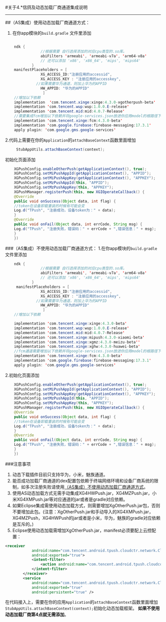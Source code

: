 #关于4.*信鸽及动态加载厂商通道集成说明
<hr>



##（AS集成）使用动态加载厂商通道方式：

1. 在你app模块的```build.gradle``` 文件里添加

```java

    ndk {
                //根据需要 自行选择添加的对应cpu类型的.so库。
                abiFilters 'armeabi', 'armeabi-v7a', 'arm64-v8a'
                // 还可以添加 'x86', 'x86_64', 'mips', 'mips64'
            }
    manifestPlaceholders = [
                XG_ACCESS_ID:"注册应用的accessid",
                XG_ACCESS_KEY : "注册应用的accesskey",
              //如果需要华为通道，则加上华为的APPID 
                HW_APPID: "华为的APPID"
                 ]
    //增加以下依赖
    implementation  'com.tencent.xinge:xinge:4.3.0-xgotherpush-beta'
    implementation 'com.tencent.wup:wup:1.0.0.E-release'
    implementation 'com.tencent.mid:mid:4.0.7-Release'
    //需要集成fcm增加以下依赖并将google-services.json放进你应用model的根路径下:
    implementation 'com.tencent.xinge:fcm:4.3.0-beta'
    implementation 'com.google.firebase:firebase-messaging:17.3.1'
    apply plugin: 'com.google.gms.google-services'


 ```
 2.代码上需要在你的```Application```的```attachBaseContext```函数里面增加
```java
     StubAppUtils.attachBaseContext(context);
 ```


初始化页面添加 
```java
    XGPushConfig.enableOtherPush(getApplicationContext(), true);
    XGPushConfig.setMiPushAppId(getApplicationContext(), "APPID");
    XGPushConfig.setMiPushAppKey(getApplicationContext(), "APPKEY");
    XGPushConfig.setMzPushAppId(this, "APPID");
    XGPushConfig.setMzPushAppKey(this, "APPKEY");
    XGPushManager.registerPush(this, new XGIOperateCallback() {
    @Override
    public void onSuccess(Object data, int flag) {
    //token在设备卸载重装的时候有可能会变
    Log.d("TPush", "注册成功，设备token为：" + data);
    }
    @Override
    public void onFail(Object data, int errCode, String msg) {
    Log.d("TPush", "注册失败，错误码：" + errCode + ",错误信息：" + msg);
    }
    })
```




###（AS集成）不使用动态加载厂商通道方式：
1.在你app模块的```build.gradle ```文件里添加
```java
    ndk {
                //根据需要 自行选择添加的对应cpu类型的.so库。
                abiFilters 'armeabi', 'armeabi-v7a', 'arm64-v8a'
                // 还可以添加 'x86', 'x86_64', 'mips', 'mips64'
            }
     manifestPlaceholders = [
                XG_ACCESS_ID:"注册应用的accessid",
                XG_ACCESS_KEY : "注册应用的accesskey",
              //如果需要华为通道，则加上华为的APPID 
                HW_APPID: "华为的APPID"
                 ]
    //增加以下依赖

    implementation 'com.tencent.xinge:xinge:4.3.0-beta'
    implementation 'com.tencent.wup:wup:1.0.0.E-release'
    implementation 'com.tencent.mid:mid:4.0.7-Release'
    implementation 'com.tencent.xinge:mipush:4.3.0-xiaomi-beta'
    implementation 'com.tencent.xinge:xgmz:4.3.0-meizu-beta''
    implementation 'com.tencent.xinge:xghw:4.3.0-huawei-beta'
    //fcm通道需要增加以下依赖并将google-services.json放进你应用model的根路径下。
    implementation 'com.tencent.xinge:fcm:4.3.0-beta'
    implementation 'com.google.firebase:firebase-messaging:17.3.1'
    apply plugin: 'com.google.gms.google-services'

```
2.初始化页面添加 
```java
    XGPushConfig.enableOtherPush(getApplicationContext(), true);
    XGPushConfig.setMiPushAppId(getApplicationContext(), "APPID");
    XGPushConfig.setMiPushAppKey(getApplicationContext(), "APPKEY");
    XGPushConfig.setMzPushAppId(this, "APPID");
    XGPushConfig.setMzPushAppKey(this, "APPKEY");
    XGPushManager.registerPush(this, new XGIOperateCallback() {
    @Override
    public void onSuccess(Object data, int flag) {
    //token在设备卸载重装的时候有可能会变
    Log.d("TPush", "注册成功，设备token为：" + data);
    }
    @Override
    public void onFail(Object data, int errCode, String msg) {
    Log.d("TPush", "注册失败，错误码：" + errCode + ",错误信息：" + msg);
    }
    })
```
###注意事项
1. 动态下载插件目前只支持华为，小米，魅族通道。
2. 能否成功加载厂商通道的dex配置包依赖于终端网络环境和设备厂商系统的限制，如多次注册失败请使用<a href="#（AS集成）不使用动态加载厂商通道方式">（AS集成）不使用动态加载厂商通道方式</a>。
3. 使用AS动态加载方式无需手动集成XG4HWPush.jar，XG4MZPush.jar，小米XG4XMPush.jar等对应通道的jar或者是gradle对应依赖。
4. 如果Eclipse集成需使用动态加载方式，则需要增加XgOtherPush.jar包，否则不要增加此包。(注意：XgOtherPush.jar和手动导入的XG4XMPush.jar，XG4MZPush，XG4HWPush的jar或者是小米，华为，魅族的gradle对应依赖是互斥的。)
5. Eclipse使用动态加载需增加XgOtherPush.jar，manifest必须要配上云控配置：
```xml
<receiver
            android:name="com.tencent.android.tpush.cloudctr.network.CloudControlDownloadReceiver"
            android:exported="true">
            <intent-filter>
                <action android:name="com.tencent.android.tpush.cloudcontrol.action.DOWNLOAD_FILE_FINISH" />
            </intent-filter>
        </receiver>
        <service
            android:name="com.tencent.android.tpush.cloudctr.network.CloudControlDownloadService"
            android:exported="true"
            android:persistent="true" />
```
在代码接入上，需要在你的应用```Application```的```attachBaseContext```函数里面增加```StubAppUtils.attachBaseContext(context);```初始化动态加载框架。
**如果不使用动态加载厂商第4点就无需添加**。

